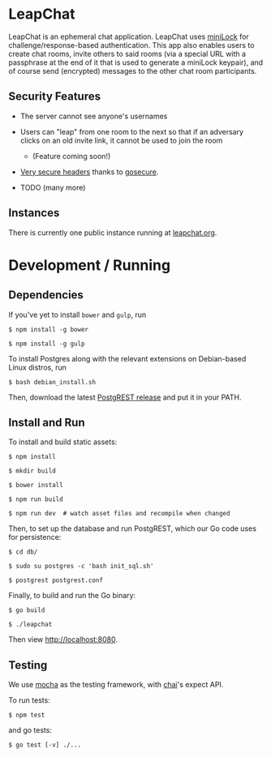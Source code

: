 # LeapChat

LeapChat is an ephemeral chat application.  LeapChat uses
[miniLock](https://minilock.io) for challenge/response-based
authentication. This app also enables users to create chat rooms,
invite others to said rooms (via a special URL with a passphrase at
the end of it that is used to generate a miniLock keypair), and of
course send (encrypted) messages to the other chat room participants.


## Security Features

- The server cannot see anyone's usernames

- Users can "leap" from one room to the next so that if an adversary
  clicks on an old invite link, it cannot be used to join the room
  - (Feature coming soon!)

- [Very secure headers](https://securityheaders.io/?q=https%3A%2F%2Fwww.leapchat.org&followRedirects=on)
  thanks to [gosecure](https://github.com/cryptag/gosecure).

- TODO (many more)


## Instances

There is currently one public instance running at
[leapchat.org](https://www.leapchat.org).


# Development / Running

## Dependencies

If you've yet to install `bower` and `gulp`, run

``` $ npm install -g bower ```

``` $ npm install -g gulp ```

To install Postgres along with the relevant extensions on Debian-based
Linux distros, run

``` $ bash debian_install.sh ```

Then, download the latest [PostgREST release](https://github.com/begriffs/postgrest/releases)
and put it in your PATH.


## Install and Run

To install and build static assets:

``` $ npm install ```

``` $ mkdir build ```

``` $ bower install ```

``` $ npm run build ```

``` $ npm run dev  # watch asset files and recompile when changed ```

Then, to set up the database and run PostgREST, which our Go code uses for persistence:

``` $ cd db/ ```

``` $ sudo su postgres -c 'bash init_sql.sh' ```

``` $ postgrest postgrest.conf ```

Finally, to build and run the Go binary:

``` $ go build ```

``` $ ./leapchat ```

Then view <http://localhost:8080>.


## Testing

We use [mocha](https://mochajs.org/) as the testing framework, with [chai](http://chaijs.com/)'s expect API.

To run tests:

``` $ npm test ```

and go tests:

``` $ go test [-v] ./... ```

